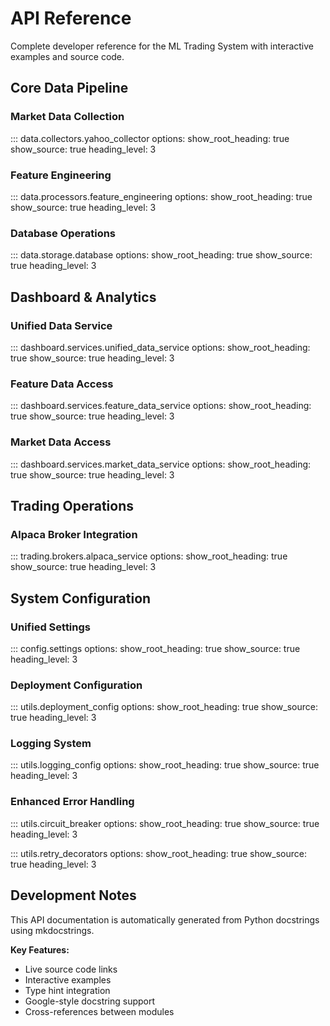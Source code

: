 # API Reference

Complete developer reference for the ML Trading System with interactive examples and source code.

## Core Data Pipeline

### Market Data Collection
::: data.collectors.yahoo_collector
    options:
      show_root_heading: true
      show_source: true
      heading_level: 3

### Feature Engineering
::: data.processors.feature_engineering
    options:
      show_root_heading: true
      show_source: true
      heading_level: 3

### Database Operations
::: data.storage.database
    options:
      show_root_heading: true
      show_source: true
      heading_level: 3

## Dashboard & Analytics

### Unified Data Service
::: dashboard.services.unified_data_service
    options:
      show_root_heading: true
      show_source: true
      heading_level: 3

### Feature Data Access
::: dashboard.services.feature_data_service
    options:
      show_root_heading: true
      show_source: true
      heading_level: 3

### Market Data Access
::: dashboard.services.market_data_service
    options:
      show_root_heading: true
      show_source: true
      heading_level: 3

## Trading Operations

### Alpaca Broker Integration
::: trading.brokers.alpaca_service
    options:
      show_root_heading: true
      show_source: true
      heading_level: 3

## System Configuration

### Unified Settings
::: config.settings
    options:
      show_root_heading: true
      show_source: true
      heading_level: 3

### Deployment Configuration
::: utils.deployment_config
    options:
      show_root_heading: true
      show_source: true
      heading_level: 3

### Logging System
::: utils.logging_config
    options:
      show_root_heading: true
      show_source: true
      heading_level: 3

### Enhanced Error Handling
::: utils.circuit_breaker
    options:
      show_root_heading: true
      show_source: true
      heading_level: 3

::: utils.retry_decorators
    options:
      show_root_heading: true
      show_source: true
      heading_level: 3

## Development Notes

This API documentation is automatically generated from Python docstrings using mkdocstrings. 

**Key Features:**
- Live source code links
- Interactive examples
- Type hint integration
- Google-style docstring support
- Cross-references between modules